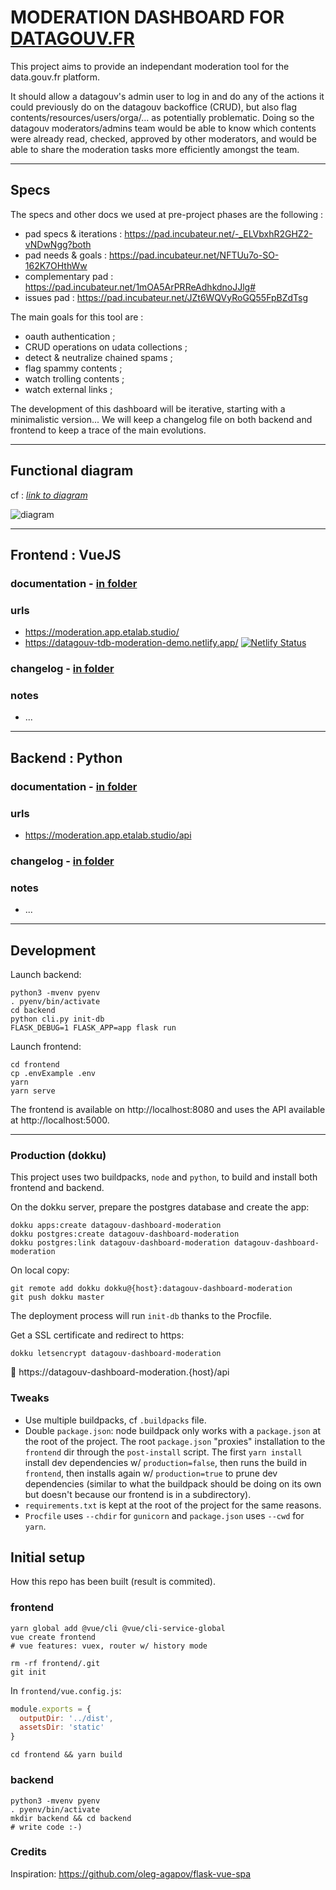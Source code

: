 # MODERATION DASHBOARD FOR [DATAGOUV.FR](https://data.gouv.fr)

This project aims to provide an independant moderation tool for the data.gouv.fr platform. 

It should allow a datagouv's admin user to log in and do any of the actions it could previously do on the datagouv backoffice (CRUD), but also flag contents/resources/users/orga/... as potentially problematic. Doing so the datagouv moderators/admins team would be able to know which contents were already read, checked, approved by other moderators, and would be able to share the moderation tasks more efficiently amongst the team.

---

## Specs

The specs and other docs we used at pre-project phases are the following :

- pad specs & iterations : https://pad.incubateur.net/-_ELVbxhR2GHZ2-vNDwNgg?both
- pad needs & goals : https://pad.incubateur.net/NFTUu7o-SO-162K7OHthWw
- complementary pad : https://pad.incubateur.net/1mOA5ArPRReAdhkdnoJJlg#
- issues pad : https://pad.incubateur.net/JZt6WQVyRoGQ55FpBZdTsg

The main goals for this tool are : 

- oauth authentication ;
- CRUD operations on udata collections ;
- detect & neutralize chained spams ;
- flag spammy contents ;
- watch trolling contents ;
- watch external links ;

The development of this dashboard will be iterative, starting with a minimalistic version... We will keep a changelog file on both backend and frontend to keep a trace of the main evolutions.

---
## Functional diagram

cf : [_link to diagram_](https://app.diagrams.net/#G1dCWjgiiqWmsns34L7TdQ6xX-Ml9CtzOn)

![diagram](./docs/diagrams/TD_MODERATION_DGF-diagram_auth.png)

---
## Frontend : VueJS

### documentation - [in folder](./frontend/README.md)

### urls

- https://moderation.app.etalab.studio/
- https://datagouv-tdb-moderation-demo.netlify.app/ [![Netlify Status](https://api.netlify.com/api/v1/badges/8fd5e0aa-46e3-448a-8112-c11c422df840/deploy-status)](https://app.netlify.com/sites/datagouv-tdb-moderation-demo/deploys)


### changelog - [in folder](./frontend/CHANGELOG.md)

### notes

- ...

---
## Backend : Python

### documentation - [in folder](./bbackend/README.md)

### urls

- https://moderation.app.etalab.studio/api

### changelog - [in folder](./backend/CHANGELOG.md)

### notes

- ...

---

## Development

Launch backend:

```
python3 -mvenv pyenv
. pyenv/bin/activate
cd backend
python cli.py init-db
FLASK_DEBUG=1 FLASK_APP=app flask run
```

Launch frontend:

```
cd frontend
cp .envExample .env
yarn
yarn serve
```

The frontend is available on http://localhost:8080 and uses the API available at http://localhost:5000.

---

### Production (dokku)

This project uses two buildpacks, `node` and `python`, to build and install both frontend and backend.

On the dokku server, prepare the postgres database and create the app:

```
dokku apps:create datagouv-dashboard-moderation
dokku postgres:create datagouv-dashboard-moderation
dokku postgres:link datagouv-dashboard-moderation datagouv-dashboard-moderation
```

On local copy:

```
git remote add dokku dokku@{host}:datagouv-dashboard-moderation
git push dokku master
```

The deployment process will run `init-db` thanks to the Procfile.

Get a SSL certificate and redirect to https:

```
dokku letsencrypt datagouv-dashboard-moderation
```

:rocket: https://datagouv-dashboard-moderation.{host}/api

### Tweaks

- Use multiple buildpacks, cf `.buildpacks` file.
- Double `package.json`: node buildpack only works with a `package.json` at the root of the project. The root `package.json` "proxies" installation to the `frontend` dir through the `post-install` script. The first `yarn install` install dev dependencies w/ `production=false`, then runs the build in `frontend`, then installs again w/ `production=true` to prune dev dependencies (similar to what the buildpack should be doing on its own but doesn't because our frontend is in a subdirectory).
- `requirements.txt` is kept at the root of the project for the same reasons.
- `Procfile` uses `--chdir` for `gunicorn` and `package.json` uses `--cwd` for `yarn`.

## Initial setup

How this repo has been built (result is commited).

### frontend

```
yarn global add @vue/cli @vue/cli-service-global
vue create frontend
# vue features: vuex, router w/ history mode
```

```
rm -rf frontend/.git
git init
```

In `frontend/vue.config.js`:

```javascript
module.exports = {
  outputDir: '../dist',
  assetsDir: 'static'
}
```

```
cd frontend && yarn build
```

### backend

```
python3 -mvenv pyenv
. pyenv/bin/activate
mkdir backend && cd backend
# write code :-)
```

### Credits

Inspiration: https://github.com/oleg-agapov/flask-vue-spa

